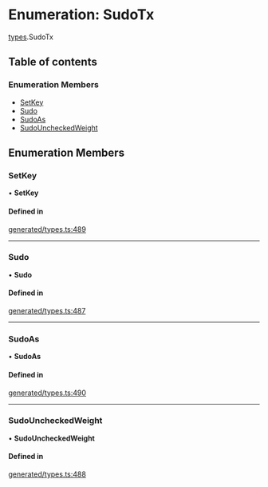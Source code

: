 # Enumeration: SudoTx

[types](../wiki/types).SudoTx

## Table of contents

### Enumeration Members

- [SetKey](../wiki/types.SudoTx#setkey)
- [Sudo](../wiki/types.SudoTx#sudo)
- [SudoAs](../wiki/types.SudoTx#sudoas)
- [SudoUncheckedWeight](../wiki/types.SudoTx#sudouncheckedweight)

## Enumeration Members

### SetKey

• **SetKey**

#### Defined in

[generated/types.ts:489](https://github.com/PolymathNetwork/polymesh-sdk/blob/c6fe1be3/src/generated/types.ts#L489)

___

### Sudo

• **Sudo**

#### Defined in

[generated/types.ts:487](https://github.com/PolymathNetwork/polymesh-sdk/blob/c6fe1be3/src/generated/types.ts#L487)

___

### SudoAs

• **SudoAs**

#### Defined in

[generated/types.ts:490](https://github.com/PolymathNetwork/polymesh-sdk/blob/c6fe1be3/src/generated/types.ts#L490)

___

### SudoUncheckedWeight

• **SudoUncheckedWeight**

#### Defined in

[generated/types.ts:488](https://github.com/PolymathNetwork/polymesh-sdk/blob/c6fe1be3/src/generated/types.ts#L488)
